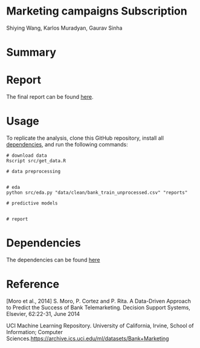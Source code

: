 # Marketing campaigns Subscription 
Shiying Wang,  Karlos Muradyan, Gaurav Sinha

# Summary 

# Report

The final report can be found [here](https://github.com/UBC-MDS/DMC_Portuguese_Group_402/blob/master/doc/report.ipynb).

# Usage

To replicate the analysis, clone this GitHub repository, install all [dependencies](https://github.com/UBC-MDS/DMC_Portuguese_Group_402/blob/master/requirements.txt), and run the following commands:

```
# download data
Rscript src/get_data.R

# data preprocessing


# eda
python src/eda.py "data/clean/bank_train_unprocessed.csv" "reports"

# predictive models


# report

```

# Dependencies

The dependencies can be found [here](https://github.com/UBC-MDS/DMC_Portuguese_Group_402/blob/master/requirements.txt)

# Reference

[Moro et al., 2014] S. Moro, P. Cortez and P. Rita. A Data-Driven Approach to Predict the Success of Bank Telemarketing. Decision Support Systems, Elsevier, 62:22-31, June 2014

UCI Machine Learning Repository. University of California, Irvine, School of Information; Computer Sciences.https://archive.ics.uci.edu/ml/datasets/Bank+Marketing
